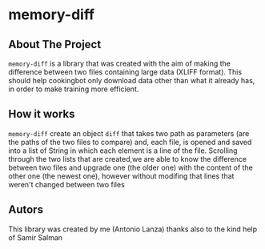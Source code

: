 # memory-diff

## About The Project
` memory-diff ` is a library that was created with the aim of making the difference between two files containing large data (XLIFF format). This should help cookingbot only download data other than what it already has, in order to make training more efficient.

## How it works
` memory-diff ` create an object ` diff ` that takes two path as parameters (are the paths of the two files to compare) and, each file, is opened and saved into a list of String in which each element is a line of the file. Scrolling through the two lists that are created,we are able to know the difference between two files and upgrade one (the older one) with the content of the other one (the newest one), however without modifing that lines that weren't changed between two files

## Autors
This library was created by me (Antonio Lanza) thanks also to the kind help of Samir Salman